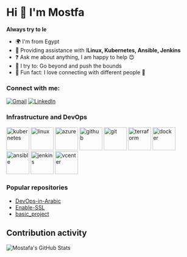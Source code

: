 # Hi 👋 I'm Mostfa

**Always try to le**

- 🌍 I'm from Egypt
- 🌱 Providing assistance with I**Linux, Kubernetes, Ansible, Jenkins**
- ❓ Ask me about anything, I am happy to help 😊
- 🚀 I try to: Go beyond and push the bounds
- 🎉 Fun fact: I love connecting with different people 👀

### Connect with me:
[![Gmail](https://img.shields.io/badge/-Gmail-red?style=flat-square&logo=gmail&logoColor=white&link=mailto:mostafaamahmoud60@gmail.com)](mailto:mostafaamahmoud60@gmail.com)
[![LinkedIn](https://img.shields.io/badge/LinkedIn-blue?style=flat-square&logo=linkedin&logoColor=white&link=https://www.linkedin.com/in/mostafamahmoudbahgat)](https://www.linkedin.com/in/mostafamahmoudbahgat)

### Infrastructure and DevOps
<img src="https://github.com/MostafaMahmoudBahgat98/basic_project/assets/79370687/6cfa6bac-aa40-4627-9ae2-0833acdcc1ea" alt="kubernetes" width="60" height="60">
<img src="https://github.com/MostafaMahmoudBahgat98/basic_project/assets/79370687/82bb8f96-408d-437b-adf9-e86a0bd3e70c" alt="linux" width="60" height="60">
<img src="https://github.com/MostafaMahmoudBahgat98/basic_project/assets/79370687/4d09047f-3c4a-4bf2-8f6e-0760b633e4a0" alt="azure" width="60" height="60">
<img src="https://github.com/MostafaMahmoudBahgat98/basic_project/assets/79370687/286ca1d3-3733-47ab-8b81-7b4fd8c9c577" alt="github" width="60" height="60">
<img src="https://github.com/MostafaMahmoudBahgat98/basic_project/assets/79370687/e381e271-d062-45ac-84f9-4bdff9568e12" alt="git" width="60" height="60">
<img src="https://github.com/MostafaMahmoudBahgat98/basic_project/assets/79370687/73c63eb8-23f0-456c-a719-cef68679acdf" alt="terraform" width="60" height="60">
<img src="https://github.com/MostafaMahmoudBahgat98/basic_project/assets/79370687/ab6bbb41-b430-4105-bb16-92d024140111" alt="docker" width="60" height="60">
<img src="https://github.com/MostafaMahmoudBahgat98/basic_project/assets/79370687/d6603468-3ae0-4bcd-a3ca-235962a304f0" alt="ansible" width="60" height="60">
<img src="https://github.com/MostafaMahmoudBahgat98/basic_project/assets/79370687/b62dd158-869e-465d-8f23-f5d071c7b59a" alt="jenkins" width="60" height="60">
<img src="https://github.com/MostafaMahmoudBahgat98/basic_project/assets/79370687/c938fdd6-d51d-4085-9eb1-fe8311ae5946" alt="vcenter" width="60" height="60">


### Popular repositories
- [DevOps-in-Arabic](https://github.com/MostafaMahmoudBahgat98/DevOps-in-Arabic)
- [Enable-SSL](https://github.com/MostafaMahmoudBahgat98/Enable-SSL)
- [basic_project](https://github.com/MostafaMahmoudBahgat98/basic_project)

## Contribution activity

![Mostafa's GitHub Stats](https://github-readme-stats.vercel.app/api?username=MostafaMahmoudBahgat98&show_icons=true&theme=radical)
